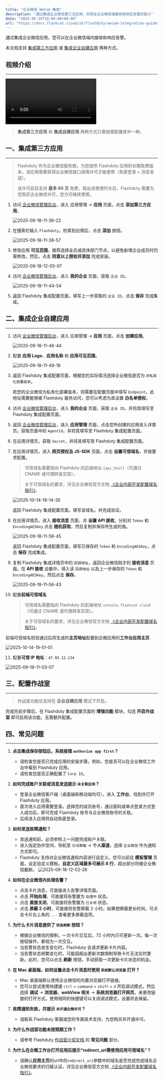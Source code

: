 ```yaml
---
title: "企业微信 WeCom 集成"
description: "通过集成企业微信第三方应用，实现在企业微信端接收和响应告警的能力"
date: "2025-05-19T10:00:00+08:00"
url: "https://docs.flashcat.cloud/zh/flashduty/wecom-integration-guide"
---
```


通过集成企业微信应用，您可以在企业微信端内接收和响应告警。

本文档支持 [集成第三方应用](#third-party) 或 [集成企业自建应用](#self) 两种方式。

<div class="hide">

## 视频介绍

---

<Video src="https://download.flashcat.cloud/flashduty/video/wechat.mp4"></Video>

</div>

> **集成第三方应用** 和 **集成自建应用** 两种方式只需按需配置其中一种。

<span id="third-party"></span>

## 一、集成第三方应用

---

> Flashduty 作为企业微信服务商，为您提供 Flashduty 应用的长期免费版本。该应用需要获得企业微信接口调用许可才能使用（免密登录 + 消息发送）。
>
> 该许可目前支持 **最多 60 天** 免费，超出该使用时长后，Flashduty 需要为您购买企业微信许可，您方可继续使用。

1. 访问 [企业微信管理后台](https://work.weixin.qq.com/wework_admin/frame#apps)，进入 应用管理 → **应用** 页面，点击 **添加第三方应用**。

   ![2025-09-18-11-36-22](https://docs-cdn.flashcat.cloud/images/png/ae4d35a354aaf22dd41b7493200517bc.png)

2. 在搜索栏输入 `Flashduty`，检索到应用后，点击 **添加** 按钮。

   ![2025-09-18-11-38-57](https://docs-cdn.flashcat.cloud/images/png/77347db478c45f4c9d238d587d323a78.png)

3. 修改应用 **可见范围**，推荐选择全员或具体部门节点，以避免新增企业成员时仍需修改。然后，点击 **同意以上授权并添加** 完成安装。

   ![2025-09-18-12-05-07](https://docs-cdn.flashcat.cloud/images/png/0821d1afdeb5db34c4c9b5548d5c8ca1.png)

4. 访问 [企业微信管理后台](https://work.weixin.qq.com/wework_admin/frame#apps)，进入 **我的企业** 页面，获取 `企业 ID`。

   ![2025-09-18-11-44-54](https://docs-cdn.flashcat.cloud/images/png/c032dc755a72550d57658dd5962dafe4.png)

5. 返回 Flashduty 集成配置页面，填写上一步获取的 `企业 ID`，点击 **保存** 完成集成。

<span id="self"></span>

## 二、集成企业自建应用

---

1. 访问 [企业微信管理后台](https://work.weixin.qq.com/wework_admin/frame#apps)，进入 应用管理 → **应用** 页面，点击 **创建应用**。

   ![2025-09-18-11-46-44](https://docs-cdn.flashcat.cloud/images/png/ed274f6a897b808678a5a29b23adcb66.png)

2. 配置 **应用 Logo**、**应用名称** 和 **应用可见范围**。

   ![2025-09-18-11-49-18](https://docs-cdn.flashcat.cloud/images/png/26ec124891e580a6d1e1035ba52636ba.png)

3. 返回 Flashduty 集成配置页面，根据您的实际情况选择企业微信是否为 `非私有化部署版本`。

   若您的企业微信为私有化部署版本，则需要在配置页面中填写 `Endpoint`。此地址需要能够被 Flashduty 服务访问，您可以考虑为其设置 **白名单授权**。

4. 访问 [企业微信管理后台](https://work.weixin.qq.com/wework_admin/frame#apps)，进入 **我的企业** 页面，获取 `企业 ID`，并将其填写至 Flashduty 集成配置页面。

5. 返回 [企业微信管理后台](https://work.weixin.qq.com/wework_admin/frame#apps)，进入 **应用管理** 页面，点击您所创建的应用进入详情页。获取页面中的 `AgentId`，并将其填写至 Flashduty 集成配置页面。

6. 在应用详情页，获取 `Secret`，并将其填写至 Flashduty 集成配置页面。

7. 在应用详情页，进入 **网页授权及 JS-SDK** 页面，点击 **设置可信域名**，并按要求配置。

   > 可信域名需要指向 Flashduty 的后端地址 `{api_host}`（可通过 CNAME 或代理转发实现）。
   >
   > 关于可信域名的要求，详见企业微信官方文档 [《企业内部开发配置域名指引》](https://open.work.weixin.qq.com/wwopen/common/readDocument/40754)。

   ![2025-10-14-18-14-35](https://docs-cdn.flashcat.cloud/images/png/4be16b9ae4065c0199ba7f54781444e7.png)

   返回 Flashduty 集成配置页面，填写该域名，并完成验证。

8. 在应用详情页，进入 **接收消息** 页面，并 **设置 API 接收**。分别对 `Token` 和 `EncodingAESKey` 点击 **随机获取**，然后复制并保存所生成的值。

   ![2025-09-18-11-58-45](https://docs-cdn.flashcat.cloud/images/png/919bd2722c75513ce1d301779b39c3bf.png)

   返回 Flashduty 集成配置页面，填写已保存的 `Token` 和 `EncodingAESKey`，点击 **保存** 完成集成。

9. 复制 Flashduty 集成详情页中的 `回调地址`，返回企业微信刚才的 **接收消息** 页面。在 **API 接收** 设置中，填入该 `回调地址` 以及上一步保存的 `Token` 和 `EncodingAESKey`，然后点击 **保存**。

   ![2025-09-18-11-56-43](https://docs-cdn.flashcat.cloud/images/png/c990c27f7ad90af172e159fc4acfead7.png)

10. 配置**前端可信域名**

    > 可信域名需要指向 Flashduty 的前端地址 `console.flashcat.cloud`（可通过 CNAME 或代理转发实现）。
    >
    > 关于可信域名的要求，详见企业微信官方文档 [《企业内部开发配置域名指引》](https://open.work.weixin.qq.com/wwopen/common/readDocument/40754)。

   前端可信域名校验通过后将生成的**主页地址**配置到企微应用的**工作台应用主页**

   ![2025-10-14-19-51-01](https://docs-cdn.flashcat.cloud/images/png/595a71dd5624a37312676e83c45d79c4.png)

11. 配置**可信 IP 地址**：`47.93.12.134`

   ![2025-09-19-11-03-07](https://docs-cdn.flashcat.cloud/images/png/40ee9fe1bea9d2ad1da3180517c45dc7.png)

## 三、配置作战室

---

> 作战室功能仅支持在 **企业自建应用** 模式下开启。

完成先前步骤后，在 Flashduty 集成配置页面的 **增强功能** 模块，勾选 **开启作战室** 即可启用该功能，无需额外配置。

## 四、常见问题

---

1. **点击集成保存按钮后，系统报错 `authorize app first`？**
   - 请检查您是否已完成应用的安装步骤。例如，您是否可以在企业微信工作台中看到 Flashduty 应用。
   - 请检查您是否正确配置了 `Corp ID`。
2. **如何完成账户关联或消息发送提示 `未关联应用`？**
   - 登录企业微信客户端（桌面端和移动端均可），进入 **工作台**，找到并打开 Flashduty 应用。
   - 首次进入应用需要登录。选择您的成员账号，通过密码或单点登录方式登入成功后，即可完成 Flashduty 账号与企业微信账号的关联。
   - 后续进入应用将自动免密登录。
3. **如何发送故障通知？**
   - 发送通知前，必须参照上一问题完成账户关联。
   - 进入指定协作空间，导航至 `分派策略` → **个人渠道**，选择 `企业微信` 作为通知方式即可。
   - Flashduty 支持对企业微信通知内容进行自定义。您可以前往 **模板管理** 页面，设定自定义模板。**自定义区域最多可展示 8 行**，超出部分将被企业微信截断。
   ![2025-09-18-12-02-26](https://docs-cdn.flashcat.cloud/images/png/9cb6a325b4b16875fec3e0c5054be25b.png)

4. **如何在企业微信内处理告警？**
   - 点击卡片消息，可直接进入告警详情页面。
   - 点击 **开始处理**，可直接将告警置为 `处理中` 状态。
   - 点击 **直接关闭**，可直接将告警置为 `已关闭` 状态。
   - 点击 **屏蔽 2 小时**，可直接将告警屏蔽 2 小时。如果想屏蔽更长时间，可点击卡片右上角的 `...` 查看更多屏蔽选项。
5. **为什么卡片消息提供了 `状态刷新` 按钮？**
   - 根据企业微信的限制，一次卡片交互后，72 小时内只可更新一次。每一次按钮操作，都视为一次交互。
   - 当告警状态发生变化时，Flashduty 会请求更新卡片内容。
   - 当告警状态频繁变化时，可能因超出更新次数限制导致卡片无法实时更新。此时，您可以点击 **刷新** 按钮，手动获取一次更新卡片状态的机会。
6. **在 Mac 桌面端，如何设置点击卡片消息时使用 `系统默认浏览器` 打开？**
   - Mac 桌面端默认使用企业微信的内置浏览器打开链接。
   - 您可以尝试使用快捷键 `ctrl` + `command` + `shift` + `d` 开启调试模式，然后选择 **调试** → **浏览器、webView 相关** → **系统浏览器打开网页**，来更改链接的打开方式。使用相同的快捷键可以关闭调试模式，设置将会保留。
7. **故障通知失败，并提示 `未开通企微许可`？**
   - 请联系 Flashduty 客服或您的专属技术支持，为您购买并开通许可。
8. **为什么作战室功能未按预期工作？**
   - 请参考 Flashduty [作战室介绍文档](https://docs.flashcat.cloud/zh/flashduty/war-room) 的 **常见问题** 部分。
9. **为什么在企微工作台打开应用后提示“redirect_uri需使用应用可信域名”？**
   - 请确认**应用主页**的url中的`redirect_uri`参数中的域名是否完成完成域名企业微信要求的归属认证，详见企业微信官方文档 [《企业内部开发配置域名指引》](https://open.work.weixin.qq.com/wwopen/common/readDocument/40754)。